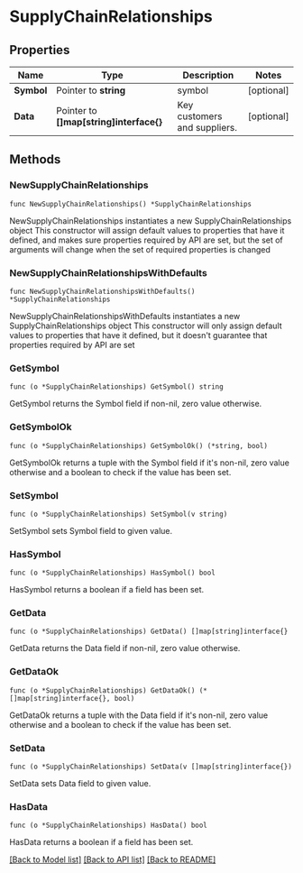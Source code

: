 # SupplyChainRelationships

## Properties

Name | Type | Description | Notes
------------ | ------------- | ------------- | -------------
**Symbol** | Pointer to **string** | symbol | [optional] 
**Data** | Pointer to **[]map[string]interface{}** | Key customers and suppliers. | [optional] 

## Methods

### NewSupplyChainRelationships

`func NewSupplyChainRelationships() *SupplyChainRelationships`

NewSupplyChainRelationships instantiates a new SupplyChainRelationships object
This constructor will assign default values to properties that have it defined,
and makes sure properties required by API are set, but the set of arguments
will change when the set of required properties is changed

### NewSupplyChainRelationshipsWithDefaults

`func NewSupplyChainRelationshipsWithDefaults() *SupplyChainRelationships`

NewSupplyChainRelationshipsWithDefaults instantiates a new SupplyChainRelationships object
This constructor will only assign default values to properties that have it defined,
but it doesn't guarantee that properties required by API are set

### GetSymbol

`func (o *SupplyChainRelationships) GetSymbol() string`

GetSymbol returns the Symbol field if non-nil, zero value otherwise.

### GetSymbolOk

`func (o *SupplyChainRelationships) GetSymbolOk() (*string, bool)`

GetSymbolOk returns a tuple with the Symbol field if it's non-nil, zero value otherwise
and a boolean to check if the value has been set.

### SetSymbol

`func (o *SupplyChainRelationships) SetSymbol(v string)`

SetSymbol sets Symbol field to given value.

### HasSymbol

`func (o *SupplyChainRelationships) HasSymbol() bool`

HasSymbol returns a boolean if a field has been set.

### GetData

`func (o *SupplyChainRelationships) GetData() []map[string]interface{}`

GetData returns the Data field if non-nil, zero value otherwise.

### GetDataOk

`func (o *SupplyChainRelationships) GetDataOk() (*[]map[string]interface{}, bool)`

GetDataOk returns a tuple with the Data field if it's non-nil, zero value otherwise
and a boolean to check if the value has been set.

### SetData

`func (o *SupplyChainRelationships) SetData(v []map[string]interface{})`

SetData sets Data field to given value.

### HasData

`func (o *SupplyChainRelationships) HasData() bool`

HasData returns a boolean if a field has been set.


[[Back to Model list]](../README.md#documentation-for-models) [[Back to API list]](../README.md#documentation-for-api-endpoints) [[Back to README]](../README.md)


